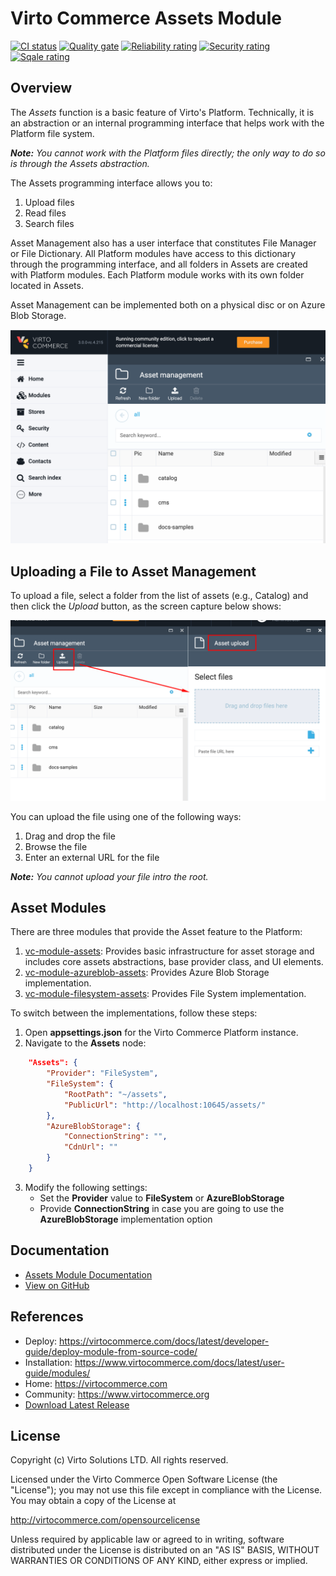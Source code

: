 # Virto Commerce Assets Module
[![CI status](https://github.com/VirtoCommerce/vc-module-assets/workflows/Module%20CI/badge.svg?branch=dev)](https://github.com/VirtoCommerce/vc-module-assets/actions?query=workflow%3A"Module+CI") [![Quality gate](https://sonarcloud.io/api/project_badges/measure?project=VirtoCommerce_vc-module-assets&metric=alert_status&branch=dev)](https://sonarcloud.io/dashboard?id=VirtoCommerce_vc-module-assets) [![Reliability rating](https://sonarcloud.io/api/project_badges/measure?project=VirtoCommerce_vc-module-assets&metric=reliability_rating&branch=dev)](https://sonarcloud.io/dashboard?id=VirtoCommerce_vc-module-assets) [![Security rating](https://sonarcloud.io/api/project_badges/measure?project=VirtoCommerce_vc-module-assets&metric=security_rating&branch=dev)](https://sonarcloud.io/dashboard?id=VirtoCommerce_vc-module-assets) [![Sqale rating](https://sonarcloud.io/api/project_badges/measure?project=VirtoCommerce_vc-module-assets&metric=sqale_rating&branch=dev)](https://sonarcloud.io/dashboard?id=VirtoCommerce_vc-module-assets)

## Overview

The *Assets* function is a basic feature of Virto's Platform. Technically, it is an abstraction or an internal programming interface that helps work with the Platform file system.

***Note:*** *You cannot work with the Platform files directly; the only way to do so is through the Assets abstraction.*

The Assets programming interface allows you to:

1. Upload files
2. Read files
3. Search files

Asset Management also has a user interface that constitutes File Manager or File Dictionary. All Platform modules have access to this dictionary through the programming interface, and all folders in Assets are created with Platform modules.
Each Platform module works with its own folder located in Assets.

Asset Management can be implemented both on a physical disc or on Azure Blob Storage.

![Assets](docs/media/screen-assets.png)

## Uploading a File to Asset Management

To upload a file, select a folder from the list of assets (e.g., Catalog) and then click the *Upload* button, as the screen capture below shows:

![Upload file](docs/media/screen-upload-file.png)

You can upload the file using one of the following ways:

1. Drag and drop the file
1. Browse the file
1. Enter an external URL for the file

***Note:*** *You cannot upload your file intro the root.*

## Asset Modules

There are three modules that provide the Asset feature to the Platform:

1. [vc-module-assets](https://github.com/VirtoCommerce/vc-module-assets): Provides basic infrastructure for asset storage and includes core assets abstractions, base provider class, and UI elements.
2. [vc-module-azureblob-assets](https://github.com/VirtoCommerce/vc-module-azureblob-assets): Provides Azure Blob Storage implementation.
3. [vc-module-filesystem-assets](https://github.com/VirtoCommerce/vc-module-filesystem-assets): Provides File System implementation.

To switch between the implementations, follow these steps:
1. Open **appsettings.json** for the Virto Commerce Platform instance.
2. Navigate to the **Assets** node:
```json
    "Assets": {
        "Provider": "FileSystem",
        "FileSystem": {
            "RootPath": "~/assets",
            "PublicUrl": "http://localhost:10645/assets/"
        },
        "AzureBlobStorage": {
            "ConnectionString": "",
            "CdnUrl": ""
        }
    }
```
3. Modify the following settings:
    - Set the **Provider** value to **FileSystem** or **AzureBlobStorage**
    - Provide **ConnectionString** in case you are going to use the **AzureBlobStorage** implementation option

## Documentation
* [Assets Module Documentation](https://virtocommerce.com/docs/latest/modules/assets/)
* [View on GitHub](docs/index.md)


## References

* Deploy: https://virtocommerce.com/docs/latest/developer-guide/deploy-module-from-source-code/
* Installation: https://www.virtocommerce.com/docs/latest/user-guide/modules/
* Home: https://virtocommerce.com
* Community: https://www.virtocommerce.org
* [Download Latest Release](https://github.com/VirtoCommerce/vc-module-assets/releases/latest)

## License

Copyright (c) Virto Solutions LTD.  All rights reserved.

Licensed under the Virto Commerce Open Software License (the "License"); you
may not use this file except in compliance with the License. You may
obtain a copy of the License at

http://virtocommerce.com/opensourcelicense

Unless required by applicable law or agreed to in writing, software
distributed under the License is distributed on an "AS IS" BASIS,
WITHOUT WARRANTIES OR CONDITIONS OF ANY KIND, either express or
implied.

